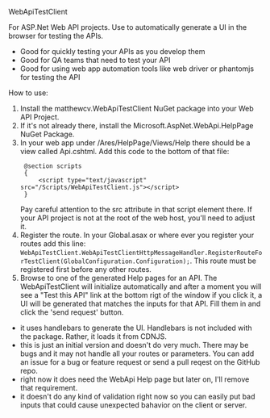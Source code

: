 WebApiTestClient

For ASP.Net Web API projects.  Use to automatically generate a UI in the browser for testing the APIs.  
* Good for quickly testing your APIs as you develop them
* Good for QA teams that need to test your API 
* Good for using web app automation tools like web driver or phantomjs for testing the API

How to use:

1. Install the matthewcv.WebApiTestClient NuGet package into your Web API Project.
2. If it's not already there, install the Microsoft.AspNet.WebApi.HelpPage NuGet Package.
3. In your web app under /Ares/HelpPage/Views/Help there should be a view called Api.cshtml.  Add this code to the bottom of that file:
   ```
	@section scripts
	{
   		<script type="text/javascript" src="/Scripts/WebApiTestClient.js"></script>
	}
   ```	
   Pay careful attention to the src attribute in that script element there.  If your API project is not at the root of the web host, you'll need to adjust it.  
4. Register the route.  In your Global.asax or where ever you register your routes add this line: ```WebApiTestClient.WebApiTestClientHttpMessageHandler.RegisterRouteForTestClient(GlobalConfiguration.Configuration);```.  This route must be registered first before any other routes.
5. Browse to one of the generated Help pages for an API.  The WebApiTestClient will initialize automatically and after a moment you will see a "Test this API" link at the bottom rigt of the window
	if you click it, a UI will be generated that matches the inputs for that API.  Fill them in and click the 'send request' button.



* it uses handlebars to generate the UI.  Handlebars is not included with the package.  Rather, it loads it from CDNJS.
* this is just an initial version and doesn't do very much.  There may be bugs and it may not handle all your routes or parameters.  You can add an issue for a bug or feature request or  send a pull reqest on the GitHub repo.
* right now it does need the WebApi Help page but later on, I'll remove that requirement.
* it doesn't do any kind of validation right now so you can easily put bad inputs that could cause unexpected bahavior on the client or server.
